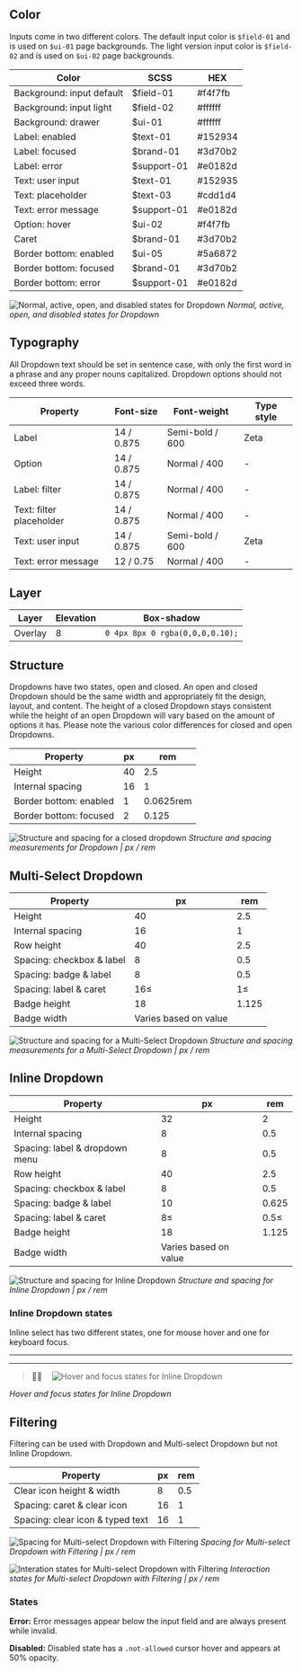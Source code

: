 ## Color

Inputs come in two different colors. The default input color is `$field-01` and is used on `$ui-01` page backgrounds. The light version input color is `$field-02` and is used on `$ui-02` page backgrounds.

| Color              | SCSS            | HEX       |
|--------------------|-----------------|-----------|
| Background: input default | $field-01     | #f4f7fb |
| Background: input light | $field-02     | #ffffff |
| Background: drawer  | $ui-01          | #ffffff   |
| Label: enabled           | $text-01   | #152934   |
| Label: focused           | $brand-01  | #3d70b2   |
| Label: error             | $support-01 | #e0182d |
| Text: user input    | $text-01        | #152935   |
| Text: placeholder        | $text-03        | #cdd1d4   |
| Text: error message      | $support-01        | #e0182d   |
| Option: hover      | $ui-02       | #f4f7fb   |
| Caret              | $brand-01       | #3d70b2   |
| Border bottom: enabled | $ui-05 | #5a6872 |
| Border bottom: focused | $brand-01 | #3d70b2 |
| Border bottom: error | $support-01 | #e0182d |

![Normal, active, open, and disabled states for Dropdown](images/dropdown-style-1.png)
_Normal, active, open, and disabled states for Dropdown_

## Typography
All Dropdown text should be set in sentence case, with only the first word in a phrase and any proper nouns capitalized. Dropdown options should not exceed three words.

| Property    | Font-size       | Font-weight  | Type style |
|-------------|-----------------|--------------|------------|
| Label       | 14 / 0.875 | Semi-bold / 600   | Zeta
| Option | 14 / 0.875 | Normal / 400 | - |
| Label: filter | 14 / 0.875 | Normal / 400   | - |
| Text: filter placeholder | 14 / 0.875 | Normal / 400   | - |
| Text: user input | 14 / 0.875 | Semi-bold / 600   | Zeta |
| Text: error message | 12 / 0.75 | Normal / 400 | - |


## Layer
| Layer      | Elevation     | Box-shadow    |
|------------|----------|----------|
| Overlay    | 8        | `0 4px 8px 0 rgba(0,0,0,0.10);`  |


## Structure
Dropdowns have two states, open and closed. An open and closed Dropdown should be the same width and appropriately fit the design, layout, and content. The height of a closed Dropdown stays consistent while the height of an open Dropdown will vary based on the amount of options it has. Please note the various color differences for closed and open Dropdowns.

| Property         | px | rem |
|------------------|----|-----|
| Height           | 40 | 2.5 |
| Internal spacing | 16 | 1   |
| Border bottom: enabled | 1 | 0.0625rem |
| Border bottom: focused | 2 | 0.125 |

![Structure and spacing for a closed dropdown](images/dropdown-style-2.png)
_Structure and spacing measurements for Dropdown | px / rem_

## Multi-Select Dropdown

| Property                           | px | rem   |
|------------------------------------|----|-------|
| Height                             | 40 | 2.5   |
| Internal spacing                   | 16 | 1     |
| Row height                         | 40 | 2.5   |
| Spacing: checkbox & label | 8  | 0.5   |
| Spacing: badge & label             | 8  | 0.5   |
| Spacing: label & caret             |16≤ | 1≤    |
| Badge height                       | 18 | 1.125 |
| Badge width                        | Varies based on value |  |


![Structure and spacing for a Multi-Select Dropdown](images/dropdown-style-3.png)
_Structure and spacing measurements for a Multi-Select Dropdown | px / rem_

<!--![Hover and focus states for a Multi-Select Dropdown](images/dropdown-style-4.png)
_Hover and focus zstates for a Multi-Select Dropdown_-->



## Inline Dropdown

| Property                           | px | rem   |
|------------------------------------|----|-------|
| Height                             | 32 | 2     |
| Internal spacing                   | 8 | 0.5 |
| Spacing: label & dropdown menu     | 8 | 0.5 |
| Row height                         | 40 | 2.5   |
| Spacing: checkbox & label | 8  | 0.5   |
| Spacing: badge & label             | 10 | 0.625 |
| Spacing: label & caret             | 8≤ | 0.5≤  |
| Badge height                       | 18 | 1.125 |
| Badge width                       | Varies based on value |  |


![Structure and spacing for Inline Dropdown](images/dropdown-style-5.png)
_Structure and spacing for Inline Dropdown | px / rem_


### Inline Dropdown states
Inline select has two different states, one for mouse hover and one for keyboard focus.

---
***
> 
![Hover and focus states for Inline Dropdown](images/dropdown-style-6.png)

_Hover and focus states for Inline Dropdown_

## Filtering
Filtering can be used with Dropdown and Multi-select Dropdown but not Inline Dropdown.

| Property                           | px | rem   |
|------------------------------------|----|-------|
| Clear icon height & width          | 8  | 0.5 |
| Spacing: caret & clear icon        | 16 | 1     |
| Spacing: clear icon & typed text   | 16 | 1     |

![Spacing for Multi-select Dropdown with Filtering](images/dropdown-style-7.png)
_Spacing for Multi-select Dropdown with Filtering | px / rem_

![Interation states for Multi-select Dropdown with Filtering](images/dropdown-style-8.png)
_Interaction states for Multi-select Dropdown with Filtering | px / rem_

### States

**Error:** Error messages appear below the input field and are always present while invalid.

**Disabled:** Disabled state has a `.not-allowed` cursor hover and appears at 50% opacity.
